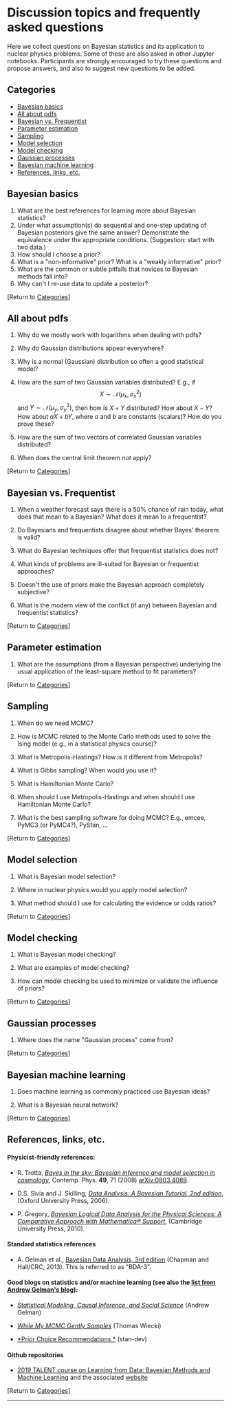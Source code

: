 # Discussion topics and frequently asked questions

Here we collect questions on Bayesian statistics and its application to nuclear physics problems. Some of these are also asked in other Jupyter notebooks. Participants are strongly encouraged to try these questions and propose answers, and also to suggest new questions to be added. 

## <a name="Categories">Categories</a> 

- <a href="#Basics">Bayesian basics</a>    
- <a href="#PDFs">All about pdfs</a>    
- <a href="#Frequentist">Bayesian vs. Frequentist</a>
- <a href="#ParamEst">Parameter estimation</a>
- <a href="#Sampling">Sampling</a>
- <a href="#Selection">Model selection</a>    
- <a href="#Checking">Model checking</a>    
- <a href="#GPs">Gaussian processes</a>    
- <a href="#Machine">Bayesian machine learning</a>
- <a href="#Refs">References, links, etc.</a>

## <a name="Basics">Bayesian basics</a>

  
1. What are the best references for learning more about Bayesian statistics?   
1. Under what assumption(s) do sequential and one-step updating of Bayesian posteriors give the same answer?  Demonstrate the equivalence under the appropriate conditions.  (Suggestion: start with two data.)   
1. How should I choose a prior? 
1. What is a "non-informative" prior?  What is a "weakly informative" prior?   
1. What are the common or subtle pitfalls that novices to Bayesian methods fall into?        
1. Why can't I re-use data to update a posterior?
 

<p>[Return to <a href="#Categories">Categories</a>]</p>

## <a name="PDFs">All about pdfs</a>

1. Why do we mostly work with logarithms when dealing with pdfs? 

1. Why do Gaussian distributions appear everywhere? 

1. Why is a normal (Gaussian) distribution so often a good statistical model? 

1. How are the sum of two Gaussian variables distributed?  E.g., if $$X \sim \mathcal{N}(\mu_x, \sigma_x^2)$$ and $Y \sim \mathcal{N}(\mu_y, \sigma_y^2)$, then how is $X + Y$ distributed?  How about $X - Y$?  How about $aX + bY$, where $a$ and $b$ are constants (scalars)? How do you prove these? 

1. How are the sum of two vectors of correlated Gaussian variables distributed? 

1. When does the central limit theorem *not* apply? 


<p>[Return to <a href="#Categories">Categories</a>]</p>

## <a name="Frequentist">Bayesian vs. Frequentist</a>

1. When a weather forecast says there is a 50% chance of rain today, what does that mean to a Bayesian?  What does it mean to a frequentist?

1. Do Bayesians and frequentists disagree about whether Bayes' theorem is valid? 

1. What do Bayesian techniques offer that frequentist statistics does not? 

1. What kinds of problems are ill-suited for Bayesian or frequentist approaches? 
    
1. Doesn't the use of priors make the Bayesian approach completely subjective? 

1. What is the modern view of the conflict (if any) between Bayesian and frequentist statistics? 

<p>[Return to <a href="#Categories">Categories</a>]</p>

## <a name="ParamEst">Parameter estimation</a>


1. What are the assumptions (from a Bayesian perspective) underlying the usual application of the least-square method to fit parameters?   

<p>[Return to <a href="#Categories">Categories</a>]</p>

## <a name="Sampling">Sampling</a>

1. When do we need MCMC? 

1. How is MCMC related to the Monte Carlo methods used to solve the Ising model (e.g., in a statistical physics course)? 

1. What is Metropolis-Hastings?  How is it different from Metropolis? 

1. What is Gibbs sampling?  When would you use it? 

1. What is Hamiltonian Monte Carlo? 

1. When should I use Metropolis-Hastings and when should I use Hamiltonian Monte Carlo? 

1. What is the best sampling software for doing MCMC?  E.g., emcee, PyMC3 (or PyMC4?), PyStan, ...


<p>[Return to <a href="#Categories">Categories</a>]</p>

## <a name="Selection">Model selection</a>

1. What is Bayesian model selection?

1. Where in nuclear physics would you apply model selection?

1. What method should I use for calculating the evidence or odds ratios? 

<p>[Return to <a href="#Categories">Categories</a>]</p>

## <a name="Checking">Model checking</a>
    
1. What is Bayesian model checking?
    
1. What are examples of model checking?

1. How can model checking be used to minimize or validate the influence of priors?
    
<p>[Return to <a href="#Categories">Categories</a>]</p>

## <a name="GPs">Gaussian processes</a>
    
1. Where does the name "Gaussian process" come from?

<p>[Return to <a href="#Categories">Categories</a>]</p>

## <a name="Machine">Bayesian machine learning</a>
   
1. Does machine learning as commonly practiced use Bayesian ideas?
    
1. What is a Bayesian neural network?

<p>[Return to <a href="#Categories">Categories</a>]</p>

## <a name="Refs">References, links, etc.</a>

#### Physicist-friendly references:

* R. Trotta, [*Bayes in the sky: Bayesian inference and model selection in cosmology*](https://www.tandfonline.com/doi/abs/10.1080/00107510802066753), Contemp. Phys. **49**, 71 (2008)  [arXiv:0803.4089](https://arxiv.org/abs/0803.4089).
        
* D.S. Sivia and J. Skilling, [*Data Analysis: A Bayesian Tutorial, 2nd edition*]("https://www.amazon.com/Data-Analysis-Bayesian-Devinderjit-Sivia/dp/0198568320/ref=mt_paperback?_encoding=UTF8&me=&qid="), (Oxford University Press, 2006).
    
* P. Gregory,
     [*Bayesian Logical Data Analysis for the Physical Sciences: A Comparative Approach with Mathematica® Support*]("https://www.amazon.com/Bayesian-Logical-Analysis-Physical-Sciences/dp/0521150124/ref=sr_1_1?s=books&ie=UTF8&qid=1538587731&sr=1-1&keywords=gregory+bayesian"), (Cambridge University Press, 2010).


#### Standard statistics references

* A. Gelman et al., [Bayesian Data Analysis, 3rd edition](https://www.amazon.com/Bayesian-Analysis-Chapman-Statistical-Science/dp/1439840954/ref=sr_1_1?ie=UTF8&qid=1538589213&sr=8-1&keywords=gelman+bayesian+data+analysis) (Chapman and Hall/CRC, 2013).  This is referred to as "BDA-3".

#### Good blogs on statistics and/or machine learning (see also the [list from Andrew Gelman's blog](https://statmodeling.stat.columbia.edu/blogroll/)):

* [*Statistical Modeling, Causal Inference, and Social Science*](https://statmodeling.stat.columbia.edu/) (Andrew Gelman)

* [*While My MCMC Gently Samples*](https://twiecki.io/) (Thomas Wiecki)

* [*Prior Choice Recommendations
*](https://github.com/stan-dev/stan/wiki/Prior-Choice-Recommendations) (stan-dev)

#### Github repositories

* [2019 TALENT course on Learning from Data: Bayesian Methods and Machine Learning](https://github.com/NuclearTalent/Bayes2019) and the associated [website](https://nucleartalent.github.io/Bayes2019/)

<p>[Return to <a href="#Categories">Categories</a>]</p>

<hr>
